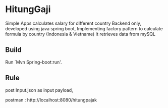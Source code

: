 # HitungGaji

Simple Apps calculates salary for different country
Backend only, developed using java spring boot, 
Implementing factory pattern to calculate formula by country (Indonesia & Vietname)
It retrieves data from mySQL

## Build

Run `Mvn Spring-boot:run'.

## Rule
post Input.json as input payload,

postman : http://localhost:8080/hitungpajak

